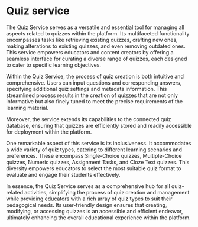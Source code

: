 # Quiz service

The Quiz Service serves as a versatile and essential tool for managing all aspects related to quizzes within the platform. Its multifaceted functionality encompasses tasks like retrieving existing quizzes, crafting new ones, making alterations to existing quizzes, and even removing outdated ones. This service empowers educators and content creators by offering a seamless interface for curating a diverse range of quizzes, each designed to cater to specific learning objectives.

Within the Quiz Service, the process of quiz creation is both intuitive and comprehensive. Users can input questions and corresponding answers, specifying additional quiz settings and metadata information. This streamlined process results in the creation of quizzes that are not only informative but also finely tuned to meet the precise requirements of the learning material.

Moreover, the service extends its capabilities to the connected quiz database, ensuring that quizzes are efficiently stored and readily accessible for deployment within the platform.

One remarkable aspect of this service is its inclusiveness. It accommodates a wide variety of quiz types, catering to different learning scenarios and preferences. These encompass Single-Choice quizzes, Multiple-Choice quizzes, Numeric quizzes, Assignment Tasks, and Cloze Text quizzes. This diversity empowers educators to select the most suitable quiz format to evaluate and engage their students effectively.

In essence, the Quiz Service serves as a comprehensive hub for all quiz-related activities, simplifying the process of quiz creation and management while providing educators with a rich array of quiz types to suit their pedagogical needs. Its user-friendly design ensures that creating, modifying, or accessing quizzes is an accessible and efficient endeavor, ultimately enhancing the overall educational experience within the platform.